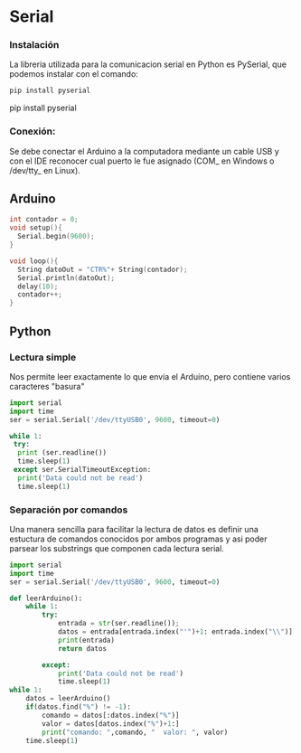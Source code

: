 # Serial
### Instalación
La libreria utilizada para la comunicacion serial en Python es PySerial, que podemos instalar con el comando:
```bash
pip install pyserial
```

pip install pyserial
### Conexión:
Se debe conectar el Arduino a la computadora mediante un cable USB y con el IDE reconocer cual puerto le fue asignado (COM_ en Windows o /dev/tty_ en Linux).



## Arduino
```c++
int contador = 0;
void setup(){
  Serial.begin(9600);
}

void loop(){
  String datoOut = "CTR%"+ String(contador);
  Serial.println(datoOut);
  delay(10);
  contador++;
}
```

## Python
### Lectura simple
Nos permite leer exactamente lo que envia el Arduino, pero contiene varios caracteres "basura"
```python
import serial
import time
ser = serial.Serial('/dev/ttyUSB0', 9600, timeout=0)

while 1:
 try:
  print (ser.readline())
  time.sleep(1)
 except ser.SerialTimeoutException:
  print('Data could not be read')
  time.sleep(1)
  ```

### Separación por comandos
Una manera sencilla para facilitar la lectura de datos es definir una estuctura de comandos conocidos por ambos programas y asi poder parsear los substrings que componen cada lectura serial.
```python
import serial
import time
ser = serial.Serial('/dev/ttyUSB0', 9600, timeout=0)

def leerArduino():
    while 1:
        try:
            entrada = str(ser.readline());
            datos = entrada[entrada.index("'")+1: entrada.index("\\")]
            print(entrada)
            return datos

        except:
            print('Data could not be read')
            time.sleep(1)
while 1:
    datos = leerArduino()
    if(datos.find("%") != -1):
        comando = datos[:datos.index("%")]
        valor = datos[datos.index("%")+1:]
        print("comando: ",comando, "  valor: ", valor)
    time.sleep(1)

```

